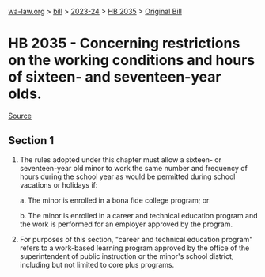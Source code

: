 [wa-law.org](/) > [bill](/bill/) > [2023-24](/bill/2023-24/) > [HB 2035](/bill/2023-24/hb/2035/) > [Original Bill](/bill/2023-24/hb/2035/1/)

# HB 2035 - Concerning restrictions on the working conditions and hours of sixteen- and seventeen-year olds.

[Source](http://lawfilesext.leg.wa.gov/biennium/2023-24/Pdf/Bills/House%20Bills/2035.pdf)

## Section 1
1. The rules adopted under this chapter must allow a sixteen- or seventeen-year old minor to work the same number and frequency of hours during the school year as would be permitted during school vacations or holidays if:

    a. The minor is enrolled in a bona fide college program; or

    b. The minor is enrolled in a career and technical education program and the work is performed for an employer approved by the program.

2. For purposes of this section, "career and technical education program" refers to a work-based learning program approved by the office of the superintendent of public instruction or the minor's school district, including but not limited to core plus programs.
